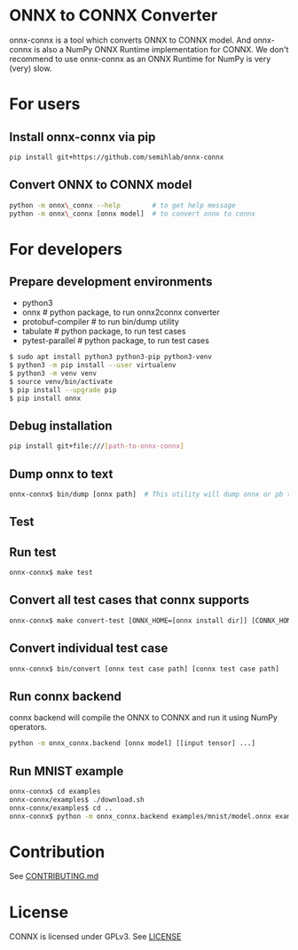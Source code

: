 # ONNX to CONNX Converter
onnx-connx is a tool which converts ONNX to CONNX model. 
And onnx-connx is also a NumPy ONNX Runtime implementation for CONNX.
We don't recommend to use onnx-connx as an ONNX Runtime for NumPy is very (very) slow. 

# For users
## Install onnx-connx via pip
```sh
pip install git+https://github.com/semihlab/onnx-connx
```

## Convert ONNX to CONNX model
```sh
python -m onnx\_connx --help        # to get help message
python -m onnx\_connx [onnx model]  # to convert onnx to connx
```

# For developers
## Prepare development environments
 * python3
 * onnx               # python package, to run onnx2connx converter
 * protobuf-compiler  # to run bin/dump utility
 * tabulate           # python package, to run test cases
 * pytest-parallel    # python package, to run test cases

```sh
$ sudo apt install python3 python3-pip python3-venv
$ python3 -m pip install --user virtualenv
$ python3 -m venv venv
$ source venv/bin/activate
$ pip install --upgrade pip
$ pip install onnx
```
## Debug installation
```sh
pip install git+file:///[path-to-onnx-connx]
```

## Dump onnx to text
```sh
onnx-connx$ bin/dump [onnx path]  # This utility will dump onnx or pb to text using protoc
```

## Test
## Run test 
```sh
onnx-connx$ make test
```
## Convert all test cases that connx supports
```sh
onnx-connx$ make convert-test [ONNX_HOME=[onnx install dir]] [CONNX_HOME=[connx source dir]] # ONNX_HOME and CONNX_HOME can be omitted
```

## Convert individual test case
```sh
onnx-connx$ bin/convert [onnx test case path] [connx test case path]
```

## Run connx backend
connx backend will compile the ONNX to CONNX and run it using NumPy operators.

```sh
python -m onnx_connx.backend [onnx model] [[input tensor] ...]
```

## Run MNIST example
```sh
onnx-connx$ cd examples
onnx-connx/examples$ ./download.sh
onnx-connx/examples$ cd ..
onnx-connx$ python -m onnx_connx.backend examples/mnist/model.onnx examples/mnist/input_0.pb
```

# Contribution
See [CONTRIBUTING.md](CONTRIBUTING.md)

# License
CONNX is licensed under GPLv3. See [LICENSE](LICENSE)
